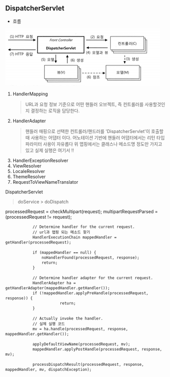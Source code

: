 DispatcherServlet
-----------------
* 흐름

![](흐름.PNG)

1. HandlerMapping
    > URL과 요청 정보 기준으로 어떤 핸들러 오브젝트, 즉 컨트롤러를 사용할것인지 결정하는 로직을 담당한다.
2. HandlerAdapter
    > 핸들러 매핑으로 선택한 컨트롤러/핸드러를 'DispatcherServlet'이 호출할때 사용하는 어댑터 이다.
    > 어노테이션 기반에 핸들러 어댑터에서는 리턴 타입 파라미터 사용이 자유롭다 위 맵핑에서는 클래스나 메소드명 정도만 가지고 있고
    > 실제 실행은 여기서 !!
3. HandlerExceptionResolver
4. ViewResolver
5. LocaleResolver
6. ThemeResolver
7. RequestToViewNameTranslator


DispatcherServlet 
> doService > doDispatch

processedRequest = checkMultipart(request);
				multipartRequestParsed = (processedRequest != request);

				// Determine handler for the current request.
				// url과 맵핑 되는 메소드 찾기
				HandlerExecutionChain mappedHandler = getHandler(processedRequest);
				
				if (mappedHandler == null) {
					noHandlerFound(processedRequest, response);
					return;
				}

				// Determine handler adapter for the current request.
				HandlerAdapter ha = getHandlerAdapter(mappedHandler.getHandler());
                if (!mappedHandler.applyPreHandle(processedRequest, response)) {
                            return;
                }
			
				// Actually invoke the handler.
				// 실제 실행 코드
				mv = ha.handle(processedRequest, response, mappedHandler.getHandler());

				applyDefaultViewName(processedRequest, mv);
				mappedHandler.applyPostHandle(processedRequest, response, mv);
				
				processDispatchResult(processedRequest, response, mappedHandler, mv, dispatchException);